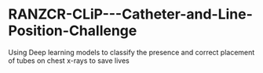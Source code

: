 # RANZCR-CLiP---Catheter-and-Line-Position-Challenge
Using Deep learning models to classify the presence and correct placement of tubes on chest x-rays to save lives
